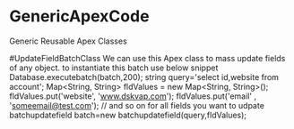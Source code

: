 # GenericApexCode
Generic Reusable Apex Classes

#UpdateFieldBatchClass
We can use this Apex class to mass update fields of any object.
to instantiate this batch use below snippet
Database.executebatch(batch,200);﻿
string query='select id,website from account';
Map<String, String> fldValues = new Map<String, String>();
fldValues.put('website', 'www.dskvap.com');
fldValues.put('email' , 'someemail@test.com');
// and so on for all fields you want to udpate
batchupdatefield batch=new batchupdatefield(query,fldValues);
